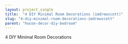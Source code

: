 ```yaml
---
layout: project_single
title:  "4 DIY Minimal Room Decorations (imdrewscott)"
slug: "4-diy-minimal-room-decorations-imdrewscott"
parent: "house-decor-diy-bedroom"
---
```

4 DIY Minimal Room Decorations